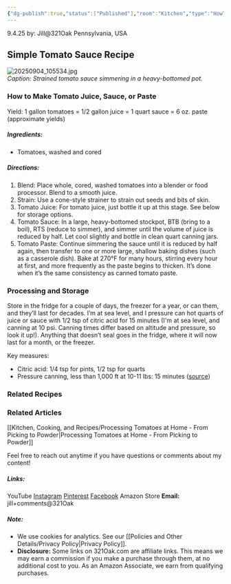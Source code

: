 ```yaml
---
{"dg-publish":true,"status":["Published"],"room":"Kitchen","type":"HowTo","recipe":true,"dg-metatags":{"title":"Simple Tomato Sauce: Juice, Sauce & Paste","description":"One-ingredient tomato recipe: blend, strain, reduce; yields for juice, sauce, and paste, plus storage tips and canning guidance.","og:title":"Simple Tomato Sauce: Juice, Sauce & Paste","og:description":"One-ingredient tomato recipe: blend, strain, reduce; yields for juice, sauce, and paste, plus storage tips and canning guidance.","og:type":"article","og:url":"https://321oak.com/recipe-simple-tomato-sauce","og:site_name":"321 Oak","og:image":"https://321oak.com/images/simple-tomato-sauce-1200x630.jpg","og:image:width":"1200","og:image:height":"630","twitter:card":"summary_large_image","twitter:site":"@321oak","twitter:image":"https://321oak.com/images/simple-tomato-sauce-1200x630.jpg","twitter:image:alt":"Simple tomato sauce simmering in a heavy-bottomed pot"},"permalink":"/kitchen-cooking-and-recipes/simple-tomatoes-recipe-juice-sauce-or-paste/","metatags":{"title":"Simple Tomato Sauce: Juice, Sauce & Paste","description":"One-ingredient tomato recipe: blend, strain, reduce; yields for juice, sauce, and paste, plus storage tips and canning guidance.","og:title":"Simple Tomato Sauce: Juice, Sauce & Paste","og:description":"One-ingredient tomato recipe: blend, strain, reduce; yields for juice, sauce, and paste, plus storage tips and canning guidance.","og:type":"article","og:url":"https://321oak.com/recipe-simple-tomato-sauce","og:site_name":"321 Oak","og:image":"https://321oak.com/images/simple-tomato-sauce-1200x630.jpg","og:image:width":"1200","og:image:height":"630","twitter:card":"summary_large_image","twitter:site":"@321oak","twitter:image":"https://321oak.com/images/simple-tomato-sauce-1200x630.jpg","twitter:image:alt":"Simple tomato sauce simmering in a heavy-bottomed pot"},"dgPassFrontmatter":true,"noteIcon":""}
---
```



9.4.25
by: Jill@321Oak
Pennsylvania, USA

## Simple Tomato Sauce Recipe

![20250904_105534.jpg](/img/user/images/20250904_105534.jpg)  
_Caption: Strained tomato sauce simmering in a heavy-bottomed pot._

### How to Make Tomato Juice, Sauce, or Paste

Yield: 1 gallon tomatoes = 1/2 gallon juice = 1 quart sauce = 6 oz. paste (approximate yields)

##### Ingredients:

- Tomatoes, washed and cored

##### Directions:

1. Blend: Place whole, cored, washed tomatoes into a blender or food processor. Blend to a smooth juice.
2. Strain: Use a cone-style strainer to strain out seeds and bits of skin.
3. Tomato Juice: For tomato juice, just bottle it up at this stage. See below for storage options.
4. Tomato Sauce: In a large, heavy-bottomed stockpot, BTB (bring to a boil), RTS (reduce to simmer), and simmer until the volume of juice is reduced by half. Let cool slightly and bottle in clean quart canning jars.
5. Tomato Paste: Continue simmering the sauce until it is reduced by half again, then transfer to one or more large, shallow baking dishes (such as a casserole dish). Bake at 270°F for many hours, stirring every hour at first, and more frequently as the paste begins to thicken. It’s done when it’s the same consistency as canned tomato paste.

### Processing and Storage

Store in the fridge for a couple of days, the freezer for a year, or can them, and they’ll last for decades. I’m at sea level, and I pressure can hot quarts of juice or sauce with 1/2 tsp of citric acid for 15 minutes (I'm at sea level, and canning at 10 psi. Canning times differ based on altitude and pressure, so look it up!). Anything that doesn’t seal goes in the fridge, where it will now last for a month, or the freezer. 

Key measures:
- Citric acid: 1/4 tsp for pints, 1/2 tsp for quarts
- Pressure canning, less than 1,000 ft at 10-11 lbs: 15 minutes ([source](https://nchfp.uga.edu/how/can/how-do-i-can-tomatoes/standard-tomato-sauce/))

### Related Recipes

### Related Articles

[[Kitchen, Cooking, and Recipes/Processing Tomatoes at Home - From Picking to Powder\|Processing Tomatoes at Home - From Picking to Powder]]

Feel free to reach out anytime if you have questions or comments about my content!
##### Links:
YouTube
[Instagram](https://www.instagram.com/jill_321oak/)
[Pinterest](https://www.pinterest.com/Jill_321Oak/)
[Facebook](https://www.facebook.com/321Oak)
Amazon Store
**Email:** jill+comments@321Oak

##### Note:
- We use cookies for analytics. See our [[Policies and Other Details/Privacy Policy\|Privacy Policy]].
- **Disclosure:** Some links on 321Oak.com are affiliate links. This means we may earn a commission if you make a purchase through them, at no additional cost to you. As an Amazon Associate, we earn from qualifying purchases.

